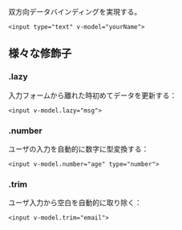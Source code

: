 双方向データバインディングを実現する。
```
<input type="text" v-model="yourName">
```

## 様々な修飾子
### .lazy
入力フォームから離れた時初めてデータを更新する：
```
<input v-model.lazy="msg">
```

### .number
ユーザの入力を自動的に数字に型変換する：
```
<input v-model.number="age" type="number">
```

### .trim
ユーザ入力から空白を自動的に取り除く：
```
<input v-model.trim="email">
```